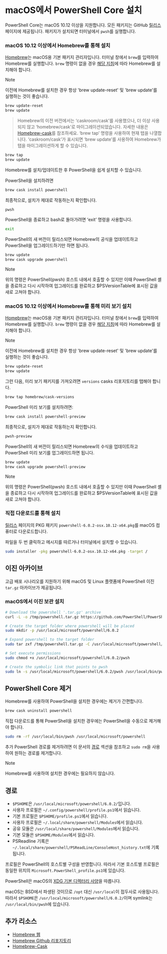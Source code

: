 # <a name="installing-powershell-core-on-macos"></a>macOS에서 PowerShell Core 설치

PowerShell Core는 macOS 10.12 이상을 지원합니다.
모든 패키지는 GitHub [릴리스][] 페이지에 제공됩니다.
패키지가 설치되면 터미널에서 `pwsh`를 실행합니다.

### <a name="installation-via-homebrew-on-macos-1012"></a>macOS 10.12 이상에서 Homebrew를 통해 설치

[Homebrew][brew]는 macOS용 기본 패키지 관리자입니다.
터미널 창에서 `brew`를 입력하여 Homebrew를 실행합니다.  `brew` 명령이 없을 경우 [해당 지침][brew]에 따라 Homebrew를 설치해야 합니다.

> [!NOTE]
> 이전에 Homebrew를 설치한 경우 항상 'brew update-reset' 및 'brew update'를 실행하는 것이 좋습니다.
```sh
brew update-reset
brew update
```

> Homebrew의 이전 버전에서는 ‘caskroom/cask’를 사용했으나, 더 이상 사용되지 않고 ‘homebrew/cask’로 마이그레이션되었습니다.  자세한 내용은 [Homebrew-cask][cask]를 참조하세요. ‘brew tap’ 명령을 사용하여 현재 탭을 나열합니다.  ‘caskroom/cask’가 표시되면 ‘brew update’를 사용하여 Homebrew가 탭을 마이그레이션하게 할 수 있습니다.

```sh
brew tap
brew update
```

Homebrew를 설치/업데이트한 후 PowerShell을 쉽게 설치할 수 있습니다.

PowerShell을 설치하려면

```sh
brew cask install powershell
```

최종적으로, 설치가 제대로 작동하는지 확인합니다.

```sh
pwsh
```

PowerShell을 종료하고 bash로 돌아가려면 ‘exit’ 명령을 사용합니다. 
```sh
exit
```

PowerShell의 새 버전이 릴리스되면 Homebrew의 공식을 업데이트하고 PowerShell을 업그레이드하기만 하면 됩니다.

```sh
brew update
brew cask upgrade powershell
```

> [!NOTE]
> 위의 명령은 PowerShell(pwsh) 호스트 내에서 호출할 수 있지만 이때 PowerShell 셸을 종료하고 다시 시작하여 업그레이드를 완료하고 $PSVersionTable에 표시된 값을 새로 고쳐야 합니다.

### <a name="installing-preview-via-homebrew-on-macos-1012"></a>macOS 10.12 이상에서 Homebrew를 통해 미리 보기 설치

[Homebrew][brew]는 macOS용 기본 패키지 관리자입니다.
터미널 창에서 `brew`를 입력하여 Homebrew를 실행합니다.  `brew` 명령이 없을 경우 [해당 지침][brew]에 따라 Homebrew를 설치해야 합니다.

> [!NOTE]
> 이전에 Homebrew를 설치한 경우 항상 'brew update-reset' 및 'brew update'를 실행하는 것이 좋습니다.
```sh
brew update-reset
brew update
```

그런 다음, 미리 보기 패키지를 가져오려면 `versions` casks 리포지토리를 탭해야 합니다.

```sh
brew tap homebrew/cask-versions
```

PowerShell 미리 보기를 설치하려면:

```sh
brew cask install powershell-preview
```

최종적으로, 설치가 제대로 작동하는지 확인합니다.

```sh
pwsh-preview
```

PowerShell의 새 버전이 릴리스되면 Homebrew의 수식을 업데이트하고 PowerShell 미리 보기를 업그레이드하면 됩니다.

```sh
brew update
brew cask upgrade powershell-preview
```

> [!NOTE]
> 위의 명령은 PowerShell(pwsh) 호스트 내에서 호출할 수 있지만 이때 PowerShell 셸을 종료하고 다시 시작하여 업그레이드를 완료하고 $PSVersionTable에 표시된 값을 새로 고쳐야 합니다.

### <a name="installation-via-direct-download"></a>직접 다운로드를 통해 설치

[릴리스][] 페이지의 PKG 패키지 `powershell-6.0.2-osx.10.12-x64.pkg`를 macOS 컴퓨터로 다운로드합니다.

파일을 두 번 클릭하고 메시지를 따르거나 터미널에서 설치할 수 있습니다.

```sh
sudo installer -pkg powershell-6.0.2-osx.10.12-x64.pkg -target /
```

## <a name="binary-archives"></a>이진 아카이브

고급 배포 시나리오를 지원하기 위해 macOS 및 Linux 플랫폼에 PowerShell 이진 `tar.gz` 아카이브가 제공됩니다.

### <a name="installing-binary-archives-on-macos"></a>macOS에서 이진 보관 설치

```sh
# Download the powershell '.tar.gz' archive
curl -L -o /tmp/powershell.tar.gz https://github.com/PowerShell/PowerShell/releases/download/v6.0.2/powershell-6.0.2-osx-x64.tar.gz

# Create the target folder where powershell will be placed
sudo mkdir -p /usr/local/microsoft/powershell/6.0.2

# Expand powershell to the target folder
sudo tar zxf /tmp/powershell.tar.gz -C /usr/local/microsoft/powershell/6.0.2

# Set execute permissions
sudo chmod +x /usr/local/microsoft/powershell/6.0.2/pwsh

# Create the symbolic link that points to pwsh
sudo ln -s /usr/local/microsoft/powershell/6.0.2/pwsh /usr/local/bin/pwsh
```

## <a name="uninstalling-powershell-core"></a>PowerShell Core 제거

Homebrew를 사용하여 PowerShell을 설치한 경우에는 제거가 간편합니다.

```sh
brew cask uninstall powershell
```

직접 다운로드를 통해 PowerShell을 설치한 경우에는 PowerShell을 수동으로 제거해야 합니다.

```sh
sudo rm -rf /usr/local/bin/pwsh /usr/local/microsoft/powershell
```

추가 PowerShell 경로를 제거하려면 이 문서의 [경로][] 섹션을 참조하고 `sudo rm`을 사용하여 원하는 경로를 제거합니다.

> [!NOTE]
> Homebrew를 사용하여 설치한 경우에는 필요하지 않습니다.

[경로]:#paths

## <a name="paths"></a>경로

* `$PSHOME`은 `/usr/local/microsoft/powershell/6.0.2/`입니다.
* 사용자 프로필은 `~/.config/powershell/profile.ps1`에서 읽습니다.
* 기본 프로필은 `$PSHOME/profile.ps1`에서 읽습니다.
* 사용자 프로필은 `~/.local/share/powershell/Modules`에서 읽습니다.
* 공유 모듈은 `/usr/local/share/powershell/Modules`에서 읽습니다.
* 기본 모듈은 `$PSHOME/Modules`에서 읽습니다.
* PSReadline 기록은 `~/.local/share/powershell/PSReadLine/ConsoleHost_history.txt`에 기록됩니다.

프로필은 PowerShell의 호스트별 구성을 반영합니다.
따라서 기본 호스트별 프로필은 동일한 위치의 `Microsoft.PowerShell_profile.ps1`에 있습니다.

PowerShell은 macOS의 [XDG 기본 디렉터리 사양][xdg-bds]을 따릅니다.

macOS는 BSD에서 파생된 것이므로 `/opt` 대신 `/usr/local`이 접두사로 사용됩니다.
따라서 `$PSHOME`은 `/usr/local/microsoft/powershell/6.0.2/`이며 symlink는 `/usr/local/bin/pwsh`에 있습니다.

## <a name="additional-resources"></a>추가 리소스

* [Homebrew 웹][brew]
* [Homebrew Github 리포지토리][GitHub]
* [Homebrew-Cask][cask]


[brew]: http://brew.sh/
[GitHub]: https://github.com/Homebrew
[Cask]: https://github.com/Homebrew/homebrew-cask
[릴리스]: https://github.com/PowerShell/PowerShell/releases/latest
[xdg-bds]: https://specifications.freedesktop.org/basedir-spec/basedir-spec-latest.html
